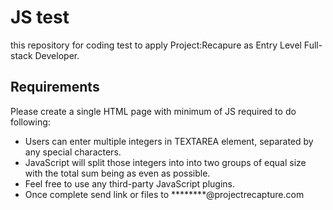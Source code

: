 # JS test
this repository for coding test to apply Project:Recapure as Entry Level Full-stack Developer. 

## Requirements
Please create a single HTML page with minimum of JS required to do following:
* Users can enter multiple integers in TEXTAREA element, separated by any special characters.
* JavaScript will split those integers into into two groups of equal size with the total sum being as even as possible.
* Feel free to use any third-party JavaScript plugins.
* Once complete send link or files to ********@projectrecapture.com

